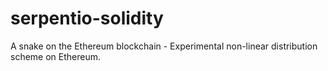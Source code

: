 # serpentio-solidity
A snake on the Ethereum blockchain - Experimental non-linear distribution scheme on Ethereum.
